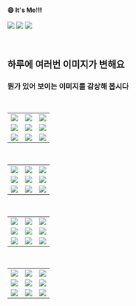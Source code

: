 <!--
#### 📫 How to reach me?
<a href="mailto:thquddnr123@gmail.com">
    <img 
        src="https://img.shields.io/badge/Gmail-d14836?style=flat-square&logo=Gmail&logoColor=white&link=mailto:thquddnr123@gmail.com"
        style="height : auto; margin-left : 60px; margin-right : 60px;"/>
</a>
-->
#### 😄 It's Me!!!

<a href="https://cybecho.notion.site/SBU-s-Archives-854ccd3338c2456a867956f26143998a" target="_blank"><img src="https://img.shields.io/badge/Portfolio-303030?style=for-the-badge&logo=Notion&logoColor=white"/></a>
<a href="https://www.instagram.com/junk_warrior_vintage/" target="_blank"><img src="https://img.shields.io/badge/@junk_warrir_vintage-E4405F?style=for-the-badge&logo=Instagram&logoColor=white"/></a>
<a href="https://www.behance.net/thquddnr125654" target="_blank"><img src="https://img.shields.io/badge/Behance-1769FF?style=for-the-badge&logo=Behance&logoColor=white"/></a>

</br>

## 하루에 여러번 이미지가 변해요
### 뭔가 있어 보이는 이미지를 감상해 봅시다

<!--
마크업 바로보기 사이트
https://dillinger.io/ 
-->
  <br/> <table>
<tr>
<td><a href='https://www.cameronsworld.net'><img src='https://www.random-art.org/img/large/416501.jpg'></a></td>
<td><a href='https://pointerpointer.com/'><img src='https://www.random-art.org/img/large/416513.jpg'></a></td>
<td><a href='https://www.omfgdogs.com/#'><img src='https://www.random-art.org/img/large/416507.jpg'></a></td>
</tr>
<tr>
<td><a href='https://name.ho9.me/'><img src='https://www.random-art.org/img/large/416407.jpg'></a></td>
<td><a href='https://img.theqoo.net/img/rjIus.jpg'><img src='https://www.random-art.org/img/large/416519.jpg'></a></td>
<td><a href='http://www.omglasergunspewpewpew.com/'><img src='https://www.random-art.org/img/large/416396.jpg'></a></td>
</tr>
<tr>
<td><a href='https://longdogechallenge.com/'><img src='https://www.random-art.org/img/large/416487.jpg'></a></td>
<td><a href='https://binarypiano.com/'><img src='https://www.random-art.org/img/large/416510.jpg'></a></td>
<td><a href='https://kimjongillookingatthings.tumblr.com/'><img src='https://www.random-art.org/img/large/416399.jpg'></a></td>
</tr>
</table>
  <br/> <table>
<tr>
<td><a href='https://name.ho9.me/'><img src='http://www.lomando.com/pimg/treasureobake.png'></a></td>
<td><a href='https://binarypiano.com/'><img src='http://www.lomando.com/pimg/neckfall.gif'></a></td>
<td><a href='https://www.omfgdogs.com/#'><img src='http://www.lomando.com/pimg/chaosback.gif'></a></td>
</tr>
<tr>
<td><a href='https://longdogechallenge.com/'><img src='http://www.lomando.com/pimg/iraghost2.jpg'></a></td>
<td><a href='https://pointerpointer.com/'><img src='http://www.lomando.com/pimg/bettyeye.gif'></a></td>
<td><a href='https://img.theqoo.net/img/rjIus.jpg'><img src='http://www.lomando.com/pimg/chaosnewspaper.gif'></a></td>
</tr>
<tr>
<td><a href='https://kimjongillookingatthings.tumblr.com/'><img src='http://www.lomando.com/pimg/baby.gif'></a></td>
<td><a href='http://www.omglasergunspewpewpew.com/'><img src='http://www.lomando.com/pimg/cursetv.gif'></a></td>
<td><a href='https://www.cameronsworld.net'><img src='http://www.lomando.com/pimg/smpboyup.jpg'></a></td>
</tr>
</table>
  <br/> <table>
<tr>
<td><a href='https://name.ho9.me/'><img src='http://www.lomando.com/pimg/chaosheart.gif'></a></td>
<td><a href='https://pointerpointer.com/'><img src='http://www.lomando.com/pimg/cursetv.gif'></a></td>
<td><a href='https://longdogechallenge.com/'><img src='http://www.lomando.com/pimg/chaosnewspaper.gif'></a></td>
</tr>
<tr>
<td><a href='https://www.cameronsworld.net'><img src='http://www.lomando.com/pimg/baby.gif'></a></td>
<td><a href='http://www.omglasergunspewpewpew.com/'><img src='http://www.lomando.com/pimg/smpboyup.jpg'></a></td>
<td><a href='https://img.theqoo.net/img/rjIus.jpg'><img src='http://www.lomando.com/pimg/chaoseye.gif'></a></td>
</tr>
<tr>
<td><a href='https://binarypiano.com/'><img src='http://www.lomando.com/pimg/iraghost2.jpg'></a></td>
<td><a href='https://www.omfgdogs.com/#'><img src='http://www.lomando.com/pimg/chaosback.gif'></a></td>
<td><a href='https://kimjongillookingatthings.tumblr.com/'><img src='http://www.lomando.com/pimg/konkonsan.gif'></a></td>
</tr>
</table>
  <br/> <table>
<tr>
<td><a href='https://longdogechallenge.com/'><img src='http://www.lomando.com/pimg/elizabeth.gif'></a></td>
<td><a href='https://www.cameronsworld.net'><img src='http://www.lomando.com/pimg/neckfall.gif'></a></td>
<td><a href='https://binarypiano.com/'><img src='http://www.lomando.com/pimg/konkonsan.gif'></a></td>
</tr>
<tr>
<td><a href='https://kimjongillookingatthings.tumblr.com/'><img src='http://www.lomando.com/pimg/iraghost2.jpg'></a></td>
<td><a href='https://pointerpointer.com/'><img src='http://www.lomando.com/pimg/chaosback.gif'></a></td>
<td><a href='https://img.theqoo.net/img/rjIus.jpg'><img src='http://www.lomando.com/pimg/bettyeye.gif'></a></td>
</tr>
<tr>
<td><a href='http://www.omglasergunspewpewpew.com/'><img src='http://www.lomando.com/pimg/baby.gif'></a></td>
<td><a href='https://name.ho9.me/'><img src='http://www.lomando.com/pimg/smpboyup.jpg'></a></td>
<td><a href='https://www.omfgdogs.com/#'><img src='http://www.lomando.com/pimg/cursetv.gif'></a></td>
</tr>
</table>
